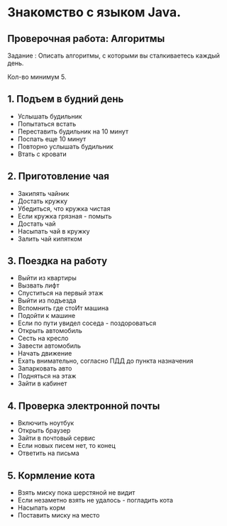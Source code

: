 # Знакомство с языком Java.
## Проверочная работа: Алгоритмы

Задание : Описать алгоритмы, с которыми вы сталкиваетесь каждый день.

Кол-во минимум 5.

## 1. Подъем в будний день
  - Услышать будильник
  - Попытаться встать
  - Переставить будильник на 10 минут
  - Поспать еще 10 минут
  - Повторно услышать будильник
  - Втать с кровати
  
## 2. Приготовление чая
  - Закипять чайник
  - Достать кружку
  - Убедиться, что кружка чистая
  - Если кружка грязная - помыть
  - Достать чай
  - Насыпать чай в кружку
  - Залить чай кипятком
  
## 3. Поездка на работу
  - Выйти из квартиры
  - Вызвать лифт
  - Спуститься на первый этаж
  - Выйти из подъезда
  - Вспомнить где стоИт машина
  - Подойти к машине
  - Если по пути увидел соседа - поздороваться
  - Открыть автомобиль
  - Сесть на кресло
  - Завести автомобиль
  - Начать движение 
  - Ехать внимательно, согласно ПДД до пункта назначения
  - Запарковать авто
  - Подняться на этаж
  - Зайти в кабинет
  
 ## 4. Проверка электронной почты
  - Включить ноутбук
  - Открыть браузер
  - Зайти в почтовый сервис
  - Если новых писем нет, то конец
  - Ответить на письма
  
 ## 5. Кормление кота
  - Взять миску пока шерстяной не видит
  - Если незаметно взять не удалось - погладить кота
  - Насыпать корм
  - Поставить миску на место
